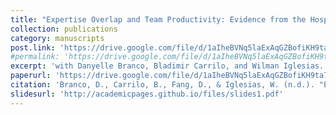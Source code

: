 ```yaml
---
title: "Expertise Overlap and Team Productivity: Evidence from the Hospital Industry"
collection: publications
category: manuscripts
post.link: 'https://drive.google.com/file/d/1aIheBVNq5laExAqGZBofiKH9ta711aig/view'
#permalink: 'https://drive.google.com/file/d/1aIheBVNq5laExAqGZBofiKH9ta711aig/view'
excerpt: 'with Danyelle Branco, Bladimir Carrilo, and Wilman Iglesias.'
paperurl: 'https://drive.google.com/file/d/1aIheBVNq5laExAqGZBofiKH9ta711aig/view'
citation: 'Branco, D., Carrilo, B., Fang, D., & Iglesias, W. (n.d.). "Expertise Overlap and Team Productivity: Evidence from the Hospital Industry." Working Paper.'
slidesurl: 'http://academicpages.github.io/files/slides1.pdf'
---
```


